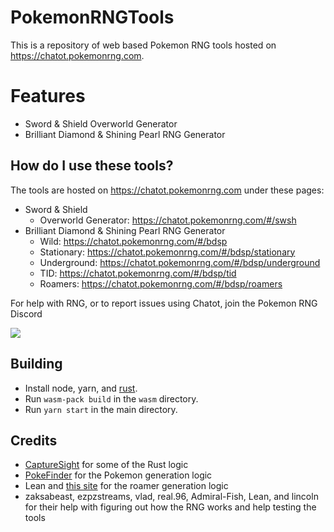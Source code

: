 # PokemonRNGTools

This is a repository of web based Pokemon RNG tools hosted on https://chatot.pokemonrng.com.

# Features
- Sword & Shield Overworld Generator
- Brilliant Diamond & Shining Pearl RNG Generator

## How do I use these tools?

The tools are hosted on https://chatot.pokemonrng.com under these pages:
- Sword & Shield
  - Overworld Generator: https://chatot.pokemonrng.com/#/swsh
- Brilliant Diamond & Shining Pearl RNG Generator
  - Wild: https://chatot.pokemonrng.com/#/bdsp
  - Stationary: https://chatot.pokemonrng.com/#/bdsp/stationary
  - Underground: https://chatot.pokemonrng.com/#/bdsp/underground
  - TID: https://chatot.pokemonrng.com/#/bdsp/tid
  - Roamers: https://chatot.pokemonrng.com/#/bdsp/roamers

For help with RNG, or to report issues using Chatot, join the Pokemon RNG Discord

[<img src="https://discord.com/api/guilds/285269328469950464/widget.png?style=banner2">](https://www.discord.gg/d8JuAvg)

## Building

- Install node, yarn, and [rust](https://www.rust-lang.org/tools/install).
- Run `wasm-pack build` in the `wasm` directory.
- Run `yarn start` in the main directory.

## Credits

- [CaptureSight](https://github.com/zaksabeast/CaptureSight) for some of the Rust logic
- [PokeFinder](https://github.com/Admiral-Fish/PokeFinder) for the Pokemon generation logic
- Lean and [this site](https://leanny.github.io/bdsp_roamers.html) for the roamer generation logic
- zaksabeast, ezpzstreams, vlad, real.96, Admiral-Fish, Lean, and lincoln for their help with figuring out how the RNG works and help testing the tools 
